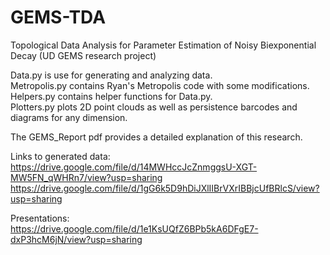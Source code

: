# GEMS-TDA
Topological Data Analysis for Parameter Estimation of Noisy Biexponential Decay (UD GEMS research project)

Data.py is use for generating and analyzing data.\
Metropolis.py contains Ryan's Metropolis code with some modifications.\
Helpers.py contains helper functions for Data.py.\
Plotters.py plots 2D point clouds as well as persistence barcodes and diagrams for any dimension.

The GEMS_Report pdf provides a detailed explanation of this research.

Links to generated data:\
https://drive.google.com/file/d/14MWHccJcZnmggsU-XGT-MW5FN_qWHRn7/view?usp=sharing
https://drive.google.com/file/d/1gG6k5D9hDiJXlIIBrVXrIBBjcUfBRlcS/view?usp=sharing

Presentations:\
https://drive.google.com/file/d/1e1KsUQfZ6BPb5kA6DFgE7-dxP3hcM6jN/view?usp=sharing
